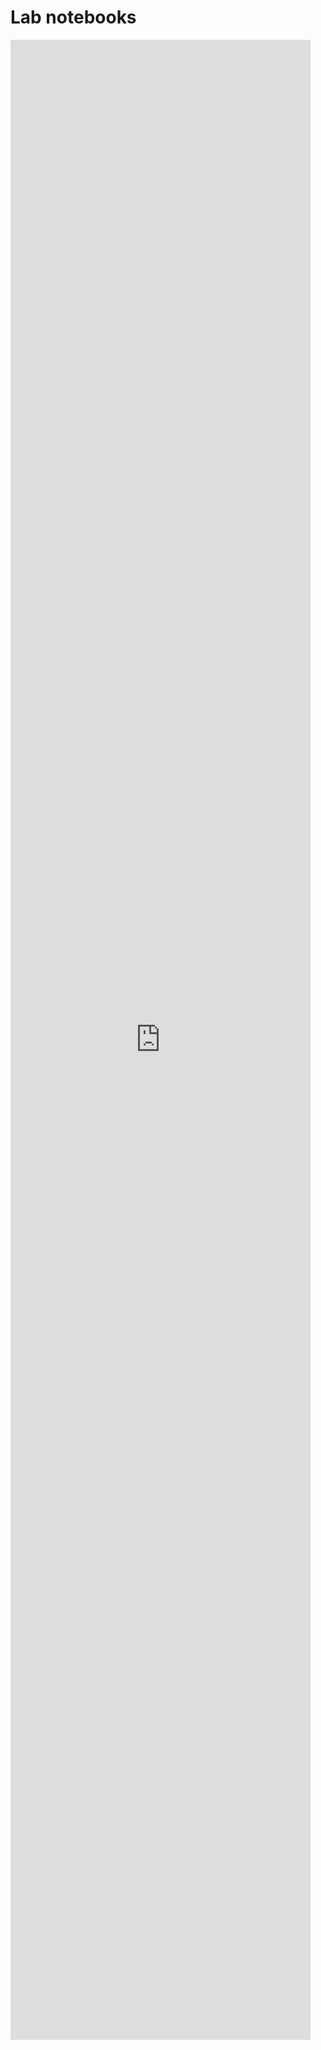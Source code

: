 # Lab notebooks

<embed src="https://static.igem.wiki/teams/4390/wiki/dev/lab-notebook.pdf" style="height: 80vh; width: 50vw;">
